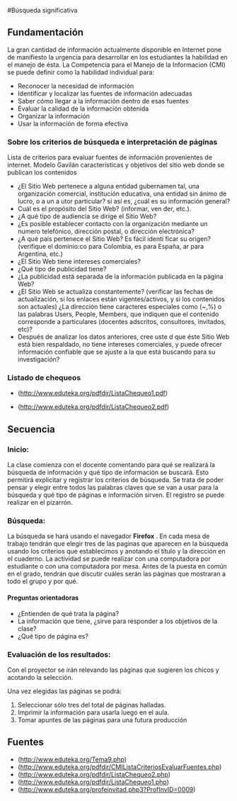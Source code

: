 #Búsqueda significativa

## Fundamentación
La gran cantidad de información actualmente disponible en Internet
pone de manifiesto la urgencia para desarrollar en los estudiantes la
habilidad en el manejo de ésta. La Competencia para el Manejo de la
Informacion (CMI) se puede definir como la habilidad individual para:

- Reconocer la necesidad de información
- Identificar y localizar las fuentes de información adecuadas
- Saber cómo llegar a la información dentro de esas fuentes
- Evaluar la calidad de la información obtenida
- Organizar la información
- Usar la información de forma efectiva

### Sobre los criterios de búsqueda e interpretación de páginas

Lista de criterios para evaluar fuentes de información provenientes de internet. Modelo Gavilán
características y objetivos del sitio web donde se publican los contenidos

* ¿El Sitio Web pertenece a alguna entidad gubernamen
tal, una organización comercial, institución
educativa, una entidad sin ánimo de lucro, o a un a
utor particular? si así es, ¿cuál es su información
general?
* Cuál es el propósito del Sitio Web? (informar, ven
der, etc.).
* ¿A qué tipo de audiencia se dirige el Sitio Web?
* ¿Es posible establecer contacto con la organización
mediante un numero telefónico, dirección postal,
o dirección electrónica?
* ¿A qué país pertenece el Sitio Web? Es fácil identi
ficar su origen? (verifique el dominio:co para Colombia, es para
España, ar para Argentina, etc.)
* ¿El Sitio Web tiene intereses comerciales?
* ¿Qué tipo de publicidad tiene?
* ¿La publicidad está separada de la información publicada en la página Web?
* ¿El Sitio Web se actualiza constantemente? (verificar las fechas de
actualización, si los enlaces están vigentes/activos, y si los
contenidos son actuales)
¿La dirección tiene caracteres especiales como (~,%) o las palabras
Users, People, Members, que indiquen que el contenido  corresponde a
particulares (docentes adscritos, consultores, invitados, etc)?
* Después de analizar los datos anteriores, cree uste d que éste Sitio
Web está bien respaldado, no tiene intereses comerciales, y puede
ofrecer información confiable que se ajuste a la que está buscando
para su investigación?

### Listado de chequeos
+ (http://www.eduteka.org/pdfdir/ListaChequeo1.pdf)
* (http://www.eduteka.org/pdfdir/ListaChequeo2.pdf)

## Secuencia

### Inicio:
La clase comienza con el docente comentando para qué se realizará la búsqueda de información y qué tipo de información se buscará. Esto permitirá
explicitar y registrar los criterios de búsqueda. Se trata de poder pensar y elegir entre todos las palabras claves que se van a usar para la búsqueda y qué tipo de páginas e información sirven. El registro se puede realizar en el pizarrón.

### Búsqueda:
La búsqueda se hará usando el navegador **Firefox** . En cada mesa de trabajo tendrán que elegir tres de las paginas que aparecen en la búsqueda usando los criterios que establecimos y anotando el título y la dirección en el cuaderno. La actividad se puede realizar con una computadora por estudiante o con una computadora por mesa. Antes de la puesta en común en el grado, tendrán que discutir cuáles serán las páginas que mostraran a todo el grupo y por qué.

#### Preguntas orientadoras
* ¿Entienden de qué trata la página?
* La información que tiene, ¿sirve para responder a los objetivos de la clase?
* ¿Qué tipo de página es?

### Evaluación de los resultados:
Con el proyector se irán relevando las páginas que sugieren los chicos y acotando la selección. 

Una vez elegidas las páginas se podrá:
1. Seleccionar sólo tres del total de páginas halladas.
2. Imprimir la información para usarla luego en el aula.
3. Tomar apuntes de las páginas para una futura producción

## Fuentes
+ (http://www.eduteka.org/Tema9.php)
+ (http://www.eduteka.org/pdfdir/CMIListaCriteriosEvaluarFuentes.php)
+ (http://www.eduteka.org/pdfdir/ListaChequeo2.php)
+ (http://www.eduteka.org/pdfdir/ListaChequeo1.php)
+ (http://www.eduteka.org/profeinvitad.php3?ProfInvID=0009)
